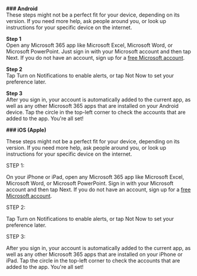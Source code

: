 

**### Android**  
These steps might not be a perfect fit for your device, depending on its version. If you need more help, ask people around you, or look up instructions for your specific device on the internet.

**Step 1**  
Open any Microsoft 365 app like Microsoft Excel, Microsoft Word, or Microsoft PowerPoint. Just sign in with your Microsoft account and then tap Next. If you do not have an account, sign up for a [free Microsoft account](https://www.microsoft.com/en-us/microsoft-365/outlook/email-and-calendar-software-microsoft-outlook?deeplink=%2fowa%2f&sdf=0).












**Step 2**  
Tap Turn on Notifications to enable alerts, or tap Not Now to set your preference later.

**Step 3**  
After you sign in, your account is automatically added to the current app, as well as any other Microsoft 365 apps that are installed on your Android device. Tap the circle in the top\-left corner to check the accounts that are added to the app. You're all set!























**### iOS (Apple)**

These steps might not be a perfect fit for your device, depending on its version. If you need more help, ask people around you, or look up instructions for your specific device on the internet.

STEP 1:

On your iPhone or iPad, open any Microsoft 365 app like Microsoft Excel, Microsoft Word, or Microsoft PowerPoint. Sign in with your Microsoft account and then tap Next. If you do not have an account, sign up for a [free Microsoft account](https://www.outlook.com/).












STEP 2:

Tap Turn on Notifications to enable alerts, or tap Not Now to set your preference later.












STEP 3:

After you sign in, your account is automatically added to the current app, as well as any other Microsoft 365 apps that are installed on your iPhone or iPad. Tap the circle in the top\-left corner to check the accounts that are added to the app. You're all set!

























